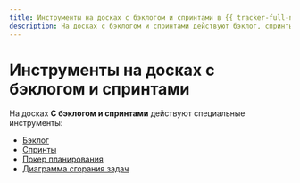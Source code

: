 ```yaml
---
title: Инструменты на досках с бэклогом и спринтами в {{ tracker-full-name }}
description: На досках с бэклогом и спринтами действуют бэклог, спринты, покер планирования и диаграмма сгорания задач.
---
```


# Инструменты на досках с бэклогом и спринтами

На досках **С бэклогом и спринтами** действуют специальные инструменты:
* [Бэклог](backlog.md)
* [Спринты](create-agile-sprint.md)
* [Покер планирования](poker.md)
* [Диаграмма сгорания задач](burndown-diagram.md)
